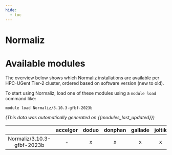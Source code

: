 ```yaml
---
hide:
  - toc
---
```


Normaliz
========

# Available modules


The overview below shows which Normaliz installations are available per HPC-UGent Tier-2 cluster, ordered based on software version (new to old).

To start using Normaliz, load one of these modules using a `module load` command like:

```shell
module load Normaliz/3.10.3-gfbf-2023b
```

*(This data was automatically generated on {{modules_last_updated}})*  

| |accelgor|doduo|donphan|gallade|joltik|shinx|skitty|
| :---: | :---: | :---: | :---: | :---: | :---: | :---: | :---: |
|Normaliz/3.10.3-gfbf-2023b|-|x|x|x|x|x|x|
